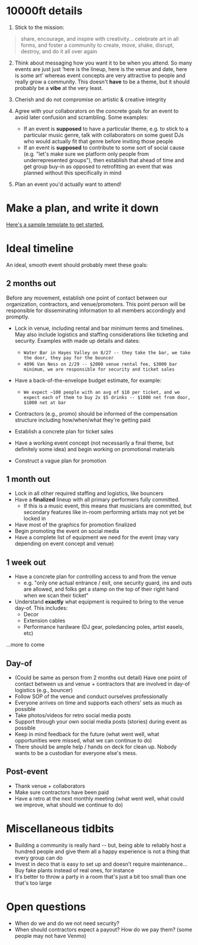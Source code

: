 # 10000ft details

1. Stick to the mission: 
> share, encourage, and inspire with creativity... celebrate art in all forms, and foster a community to create, move, shake, disrupt, destroy, and do it all over again

2. Think about messaging how you want it to be when you attend. So many events are just just ‘here is the lineup, here is the venue and date, here is some art’ whereas event concepts are very attractive to people and really grow a community. This doesn't **have** to be a theme, but it should probably be a **vibe** at the very least.

3. Cherish and do not compromise on artistic & creative integrity

4. Agree with your collaborators on the concrete goals for an event to avoid later confusion and scrambling. Some examples:
    * If an event is **supposed** to have a particular theme, e.g. to stick to a particular music genre, talk with collaborators on some guest DJs who would actually fit that genre before inviting those people
    * If an event is **supposed** to contribute to some sort of social cause (e.g. "let's make sure we platform only people from underrepresented groups"), then establish that ahead of time and get group buy-in as opposed to retrofitting an event that was planned without this specifically in mind

5. Plan an event you'd actually want to attend!

# Make a plan, and write it down

[Here's a sample template to get started.](https://docs.google.com/document/d/1mUOZ6S4U-GTQwzogYhH47CcHF2Kk7KMss3wdIgzjQ5g/edit?usp=sharing)

# Ideal timeline
An ideal, smooth event should probably meet these goals:

## 2 months out
Before any movement, establish one point of contact between our organization, contractors, and venue/promoters. This point person will be responsible for disseminating information to all members accordingly and promptly.

* Lock in venue, including rental and bar minimum terms and timelines. May also include logistics and staffing considerations like ticketing and security. Examples with made up details and dates:
    * `Water Bar in Hayes Valley on 8/27 -- they take the bar, we take the door, they pay for the bouncer`
    * `4096 Van Ness on 2/29 -- $2000 venue rental fee, $3000 bar minimum, we are responsible for security and ticket sales`

* Have a back-of-the-envelope budget estimate, for example:
    * `We expect ~100 people with an avg of $10 per ticket, and we expect each of them to buy 2x $5 drinks -- $1000 net from door, $1000 net at bar`

* Contractors (e.g., promo) should be informed of the compensation structure including how/when/what they're getting paid
* Establish a concrete plan for ticket sales
* Have a working event concept (not necessarily a final theme, but definitely some idea) and begin working on promotional materials
* Construct a vague plan for promotion

## 1 month out

* Lock in all other required staffing and logistics, like bouncers
* Have a **finalized** lineup with all primary performers fully committed. 
    * If this is a music event, this means that musicians are committed, but secondary features like in-room performing artists may not yet be locked in
* Have most of the graphics for promotion finalized
* Begin promoting the event on social media
* Have a complete list of equipment we need for the event (may vary depending on event concept and venue)

## 1 week out
* Have a concrete plan for controlling access to and from the venue
    * e.g. "only one actual entrance / exit, one security guard, ins and outs are allowed, and folks get a stamp on the top of their right hand when we scan their ticket"
* Understand **exactly** what equipment is required to bring to the venue day-of. This includes:
    * Decor
    * Extension cables
    * Performance hardware (DJ gear, poledancing poles, artist easels, etc)

...more to come

## Day-of
* (Could be same as person from 2 months out detail) Have one point of contact between us and venue + contractors that are involved in day-of logistics (e.g., bouncer)
* Follow SOP of the venue and conduct ourselves professionally
* Everyone arrives on time and supports each others' sets as much as possible
* Take photos/videos for retro social media posts
* Support through your own social media posts (stories) during event as possible
* Keep in mind feedback for the future (what went well, what opportunities were missed, what we can continue to do)
* There should be ample help / hands on deck for clean up. Nobody wants to be a custodian for everyone else's mess.

## Post-event
* Thank venue + collaborators
* Make sure contractors have been paid
* Have a retro at the next monthly meeting (what went well, what could we improve, what should we continue to do)

# Miscellaneous tidbits

* Building a community is really hard -- but, being able to reliably host a hundred people and give them all a happy experience is not a thing that every group can do
* Invest in deco that is easy to set up and doesn’t require maintenance… Buy fake plants instead of real ones, for instance
* It's better to throw a party in a room that's just a bit too small than one that's too large

# Open questions

* When do we and do we not need security?
* When should contractors expect a payout? How do we pay them? (some people may not have Venmo)
